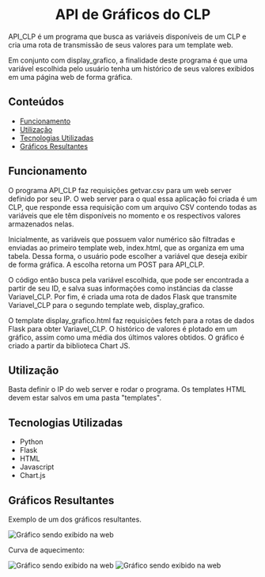 <h1 align="center"> API de Gráficos do CLP </h1>

<p>API_CLP é um programa que busca as variáveis disponíveis de um CLP e cria uma rota de transmissão de seus valores para um template web.</p>
<p>Em conjunto com display_grafico, a finalidade deste programa é que uma variável escolhida pelo usuário tenha um histórico de seus valores exibidos em uma página web de forma gráfica.</p>

<h2>Conteúdos</h2>
  <ul>
    <li><a href="#Funcionamento">Funcionamento</a></li>
    <li><a href="#Utilização">Utilização</a></li>
    <li><a href="#Tecnologias Utilizadas">Tecnologias Utilizadas</a></li>
    <li><a href="#Gráficos Resultantes">Gráficos Resultantes</a></li>
  </ul>

<h2>Funcionamento</h2>
<p>O programa API_CLP faz requisições getvar.csv para um web server definido por seu IP. O web server para o qual essa aplicação foi criada é um CLP, que responde essa requisição com um arquivo CSV contendo todas as variáveis que ele têm disponíveis no momento e os respectivos valores armazenados nelas. 

Inicialmente, as variáveis que possuem valor numérico são filtradas e enviadas ao primeiro template web, index.html, que as organiza em uma tabela. Dessa forma, o usuário pode escolher a variável que deseja exibir de forma gráfica. A escolha retorna um POST para API_CLP.

O código então busca pela variável escolhida, que pode ser encontrada a partir de seu ID, e salva suas informações como instâncias da classe Variavel_CLP. Por fim, é criada uma rota de dados Flask que transmite Variavel_CLP para o segundo template web, display_grafico.

O template display_grafico.html faz requisições fetch para a rotas de dados Flask para obter Variavel_CLP. O histórico de valores é plotado em um gráfico, assim como uma média dos últimos valores obtidos. O gráfico é criado a partir da biblioteca Chart JS.</p>

<h2>Utilização</h2>
   <p>Basta definir o IP do web server e rodar o programa. Os templates HTML devem estar salvos em uma pasta "templates".</p>

<h2>Tecnologias Utilizadas</h2>
<ul>
  <li>Python</li>
  <li>Flask</li>
  <li>HTML</li>
  <li>Javascript</li>
  <li>Chart.js</li>
</ul>

<h2>Gráficos Resultantes</h2>
  <p>Exemplo de um dos gráficos resultantes.</p>
  <img src="https://user-images.githubusercontent.com/129123498/232354503-43513c55-be3b-4e57-9794-b18a929f22ee.png" alt="Gráfico sendo exibido na web">
  <p>Curva de aquecimento:</p>
  <img src="https://user-images.githubusercontent.com/129123498/232528317-81cd9710-df14-4214-8c89-683e408d6119.png" alt="Gráfico sendo exibido na web">
  <img src="https://user-images.githubusercontent.com/129123498/232528310-944c3923-e2d6-4bce-a806-e9dddced4945.png" alt="Gráfico sendo exibido na web">

